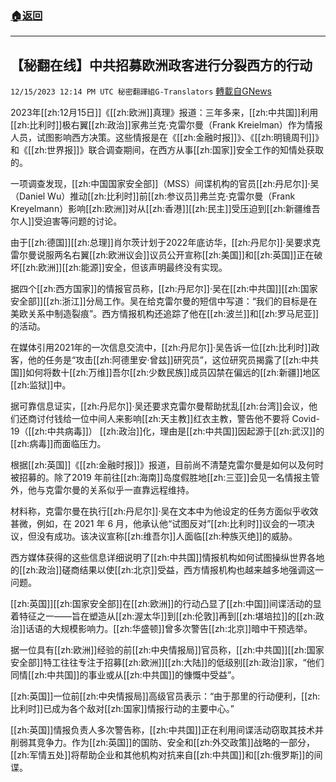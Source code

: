 ###  [:house:返回](README.md)
---


## 【秘翻在线】中共招募欧洲政客进行分裂西方的行动
`12/15/2023 12:14 PM UTC 秘密翻譯組G-Translators` [轉載自GNews](https://gnews.org/articles/2112604)

2023年[[zh:12月15日]]《[[zh:欧洲]]真理》报道：三年多来，[[zh:中共国]]利用[[zh:比利时]]极右翼[[zh:政治]]家弗兰克·克雷尔曼（Frank Kreielman）作为情报人员，试图影响西方决策。这些情报是在《[[zh:金融时报]]》、《[[zh:明镜周刊]]》和《[[zh:世界报]]》联合调查期间，在西方从事[[zh:国家]]安全工作的知情处获取的。

一项调查发现，[[zh:中国国家安全部]]（MSS）间谍机构的官员[[zh:丹尼尔]]·吴（Daniel Wu）推动[[zh:比利时]]前[[zh:参议员]]弗兰克·克雷尔曼（Frank Kreyelmann）影响[[zh:欧洲]]对从[[zh:香港]][[zh:民主]]受压迫到[[zh:新疆维吾尔人]]受迫害等问题的讨论。

由于[[zh:德国]][[zh:总理]]肖尔茨计划于2022年底访华，[[zh:丹尼尔]]·吴要求克雷尔曼说服两名右翼[[zh:欧洲议会]]议员公开宣称[[zh:美国]]和[[zh:英国]]正在破坏[[zh:欧洲]][[zh:能源]]安全，但该声明最终没有实现。

据四个[[zh:西方国家]]的情报官员称，[[zh:丹尼尔]]·吴在[[zh:中共国]][[zh:国家安全部]][[zh:浙江]]分局工作。吴在给克雷尔曼的短信中写道：“我们的目标是在美欧关系中制造裂痕”。西方情报机构还追踪了他在[[zh:波兰]]和[[zh:罗马尼亚]]的活动。

在媒体引用2021年的一次信息交流中，[[zh:丹尼尔]]·吴告诉一位[[zh:比利时]]政客，他的任务是“攻击[[zh:阿德里安·曾兹]]研究员”，这位研究员揭露了[[zh:中共国]]如何将数十[[zh:万维]]吾尔[[zh:少数民族]]成员囚禁在偏远的[[zh:新疆]]地区[[zh:监狱]]中。

据可靠信息证实，[[zh:丹尼尔]]·吴还要求克雷尔曼帮助扰乱[[zh:台湾]]会议，他们还商讨付钱给一位中间人来影响[[zh:天主教]]红衣主教，警告他不要将 Covid-19（[[zh:中共病毒]]） [[zh:政治]]化，理由是[[zh:中共国]]因起源于[[zh:武汉]]的[[zh:病毒]]而面临压力。

根据[[zh:英国]]《[[zh:金融时报]]》报道，目前尚不清楚克雷尔曼是如何以及何时被招募的。除了2019 年前往[[zh:海南]]岛度假胜地[[zh:三亚]]会见一名情报主管外，他与克雷尔曼的关系似乎一直靠远程维持。

材料称，克雷尔曼在执行[[zh:丹尼尔]]·吴在文本中为他设定的任务方面似乎收效甚微，例如，在 2021 年 6 月，他承认他“试图反对”[[zh:比利时]]议会的一项决议，但没有成功。该决议宣称[[zh:维吾尔]]人面临[[zh:种族灭绝]]的威胁。

西方媒体获得的这些信息详细说明了[[zh:中共国]]情报机构如何试图操纵世界各地的[[zh:政治]]磋商结果以使[[zh:北京]]受益，西方情报机构也越来越多地强调这一问题。

[[zh:英国]][[zh:国家安全部]]在[[zh:欧洲]]的行动凸显了[[zh:中国]]间谍活动的显着特征之一——旨在塑造从[[zh:渥太华]]到[[zh:伦敦]]再到[[zh:堪培拉]]的[[zh:政治]]话语的大规模影响力。[[zh:华盛顿]]曾多次警告[[zh:北京]]暗中干预选举。

据一位具有[[zh:欧洲]]经验的前[[zh:中央情报局]]官员称，[[zh:中共国]][[zh:国家安全部]]特工往往专注于招募[[zh:欧洲]][[zh:大陆]]的低级别[[zh:政治]]家，“他们同情[[zh:中共国]]的事业或从[[zh:中共国]]的慷慨中受益”。

[[zh:英国]]一位前[[zh:中央情报局]]高级官员表示：“由于那里的行动便利，[[zh:比利时]]已成为各个敌对[[zh:国家]]情报行动的主要中心。”

[[zh:英国]]情报负责人多次警告称，[[zh:中共国]]正在利用间谍活动窃取其技术并削弱其竞争力。作为[[zh:英国]]的国防、安全和[[zh:外交政策]]战略的一部分，[[zh:军情五处]]将帮助企业和其他机构对抗来自[[zh:中共国]]和[[zh:俄罗斯]]的间谍。
